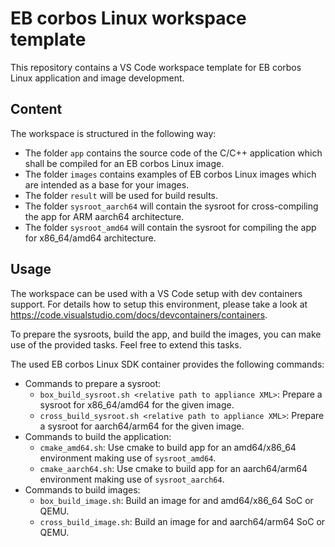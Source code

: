 # EB corbos Linux workspace template

This repository contains a VS Code workspace template for EB corbos Linux application and image development.

## Content

The workspace is structured in the following way:

- The folder `app` contains the source code of the C/C++ application which shall be compiled for an EB corbos Linux image.
- The folder `images` contains examples of EB corbos Linux images which are intended as a base for your images.
- The folder `result` will be used for build results.
- The folder `sysroot_aarch64` will contain the sysroot for cross-compiling the app for ARM aarch64 architecture.
- The folder `sysroot_amd64` will contain the sysroot for compiling the app for x86_64/amd64 architecture.

## Usage

The workspace can be used with a VS Code setup with dev containers support. For details how to setup this environment, please take a look at https://code.visualstudio.com/docs/devcontainers/containers.

To prepare the sysroots, build the app, and build the images, you can make use of the provided tasks. Feel free to extend this tasks.

The used EB corbos Linux SDK container provides the following commands:

- Commands to prepare a sysroot:
  - `box_build_sysroot.sh <relative path to appliance XML>`: Prepare a sysroot for x86_64/amd64 for the given image.
  - `cross_build_sysroot.sh <relative path to appliance XML>`: Prepare a sysroot for aarch64/arm64 for the given image.
- Commands to build the application:
  - `cmake_amd64.sh`: Use cmake to build app for an amd64/x86_64 environment making use of `sysroot_amd64`.
  - `cmake_aarch64.sh`: Use cmake to build app for an aarch64/arm64 environment making use of `sysroot_aarch64`.
- Commands to build images:
  - `box_build_image.sh`: Build an image for and amd64/x86_64 SoC or QEMU.
  - `cross_build_image.sh`: Build an image for and aarch64/arm64 SoC or QEMU.
